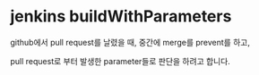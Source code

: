 # jenkins buildWithParameters

github에서 pull request를 날렸을 때, 중간에 merge를 prevent를 하고,

pull request로 부터 발생한 parameter들로 판단을 하려고 합니다.

